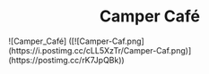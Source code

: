 <h1 align="center"> Camper Café </h1>
![Camper_Café] ([![Camper-Caf.png](https://i.postimg.cc/cLL5XzTr/Camper-Caf.png)](https://postimg.cc/rK7JpQBk))
